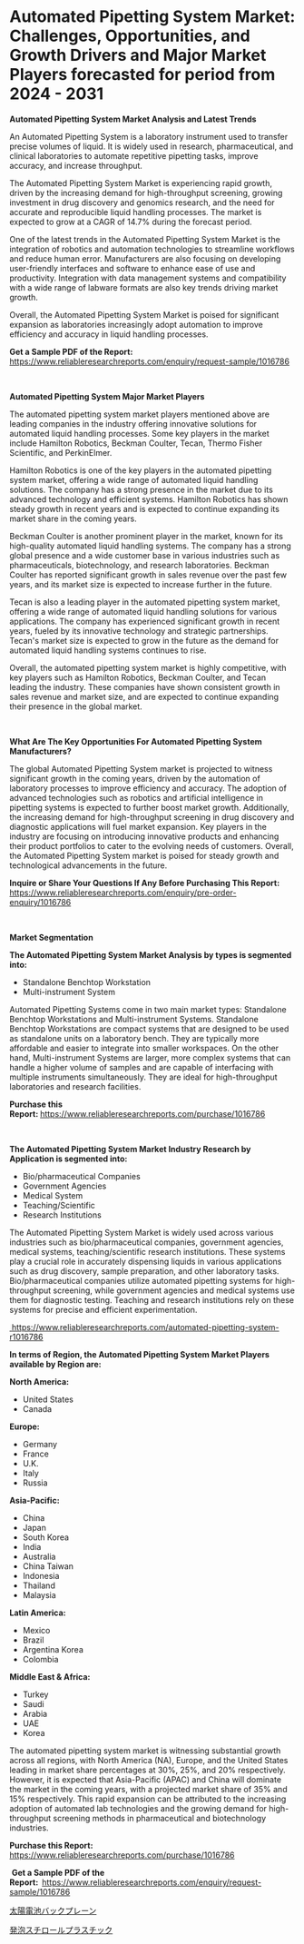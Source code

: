 <p><h1>Automated Pipetting System Market: Challenges, Opportunities, and Growth Drivers and Major Market Players forecasted for period from 2024 - 2031</h1></p><p><strong>Automated Pipetting System Market Analysis and Latest Trends</strong></p>
<p><p>An Automated Pipetting System is a laboratory instrument used to transfer precise volumes of liquid. It is widely used in research, pharmaceutical, and clinical laboratories to automate repetitive pipetting tasks, improve accuracy, and increase throughput.</p><p>The Automated Pipetting System Market is experiencing rapid growth, driven by the increasing demand for high-throughput screening, growing investment in drug discovery and genomics research, and the need for accurate and reproducible liquid handling processes. The market is expected to grow at a CAGR of 14.7% during the forecast period.</p><p>One of the latest trends in the Automated Pipetting System Market is the integration of robotics and automation technologies to streamline workflows and reduce human error. Manufacturers are also focusing on developing user-friendly interfaces and software to enhance ease of use and productivity. Integration with data management systems and compatibility with a wide range of labware formats are also key trends driving market growth.</p><p>Overall, the Automated Pipetting System Market is poised for significant expansion as laboratories increasingly adopt automation to improve efficiency and accuracy in liquid handling processes.</p></p>
<p><strong>Get a Sample PDF of the Report:&nbsp;</strong> <a href="https://www.reliableresearchreports.com/enquiry/request-sample/1016786">https://www.reliableresearchreports.com/enquiry/request-sample/1016786</a></p>
<p>&nbsp;</p>
<p><strong>Automated Pipetting System Major Market Players</strong></p>
<p><p>The automated pipetting system market players mentioned above are leading companies in the industry offering innovative solutions for automated liquid handling processes. Some key players in the market include Hamilton Robotics, Beckman Coulter, Tecan, Thermo Fisher Scientific, and PerkinElmer.</p><p>Hamilton Robotics is one of the key players in the automated pipetting system market, offering a wide range of automated liquid handling solutions. The company has a strong presence in the market due to its advanced technology and efficient systems. Hamilton Robotics has shown steady growth in recent years and is expected to continue expanding its market share in the coming years.</p><p>Beckman Coulter is another prominent player in the market, known for its high-quality automated liquid handling systems. The company has a strong global presence and a wide customer base in various industries such as pharmaceuticals, biotechnology, and research laboratories. Beckman Coulter has reported significant growth in sales revenue over the past few years, and its market size is expected to increase further in the future.</p><p>Tecan is also a leading player in the automated pipetting system market, offering a wide range of automated liquid handling solutions for various applications. The company has experienced significant growth in recent years, fueled by its innovative technology and strategic partnerships. Tecan's market size is expected to grow in the future as the demand for automated liquid handling systems continues to rise.</p><p>Overall, the automated pipetting system market is highly competitive, with key players such as Hamilton Robotics, Beckman Coulter, and Tecan leading the industry. These companies have shown consistent growth in sales revenue and market size, and are expected to continue expanding their presence in the global market.</p></p>
<p>&nbsp;</p>
<p><strong>What Are The Key Opportunities For Automated Pipetting System Manufacturers?</strong></p>
<p><p>The global Automated Pipetting System market is projected to witness significant growth in the coming years, driven by the automation of laboratory processes to improve efficiency and accuracy. The adoption of advanced technologies such as robotics and artificial intelligence in pipetting systems is expected to further boost market growth. Additionally, the increasing demand for high-throughput screening in drug discovery and diagnostic applications will fuel market expansion. Key players in the industry are focusing on introducing innovative products and enhancing their product portfolios to cater to the evolving needs of customers. Overall, the Automated Pipetting System market is poised for steady growth and technological advancements in the future.</p></p>
<p><strong>Inquire or Share Your Questions If Any Before Purchasing This Report:</strong> <a href="https://www.reliableresearchreports.com/enquiry/pre-order-enquiry/1016786">https://www.reliableresearchreports.com/enquiry/pre-order-enquiry/1016786</a></p>
<p>&nbsp;</p>
<p><strong>Market Segmentation</strong></p>
<p><strong>The Automated Pipetting System Market Analysis by types is segmented into:</strong></p>
<p><ul><li>Standalone Benchtop Workstation</li><li>Multi-instrument System</li></ul></p>
<p><p>Automated Pipetting Systems come in two main market types: Standalone Benchtop Workstations and Multi-instrument Systems. Standalone Benchtop Workstations are compact systems that are designed to be used as standalone units on a laboratory bench. They are typically more affordable and easier to integrate into smaller workspaces. On the other hand, Multi-instrument Systems are larger, more complex systems that can handle a higher volume of samples and are capable of interfacing with multiple instruments simultaneously. They are ideal for high-throughput laboratories and research facilities.</p></p>
<p><strong>Purchase this Report:&nbsp;</strong><a href="https://www.reliableresearchreports.com/purchase/1016786">https://www.reliableresearchreports.com/purchase/1016786</a></p>
<p>&nbsp;</p>
<p><strong>The Automated Pipetting System Market Industry Research by Application is segmented into:</strong></p>
<p><ul><li>Bio/pharmaceutical Companies</li><li>Government Agencies</li><li>Medical System</li><li>Teaching/Scientific</li><li>Research Institutions</li></ul></p>
<p><p>The Automated Pipetting System Market is widely used across various industries such as bio/pharmaceutical companies, government agencies, medical systems, teaching/scientific research institutions. These systems play a crucial role in accurately dispensing liquids in various applications such as drug discovery, sample preparation, and other laboratory tasks. Bio/pharmaceutical companies utilize automated pipetting systems for high-throughput screening, while government agencies and medical systems use them for diagnostic testing. Teaching and research institutions rely on these systems for precise and efficient experimentation.</p></p>
<p><a href="https://www.reliableresearchreports.com/automated-pipetting-system-r1016786">&nbsp;https://www.reliableresearchreports.com/automated-pipetting-system-r1016786</a></p>
<p><strong>In terms of Region, the Automated Pipetting System Market Players available by Region are:</strong></p>
<p>
    <p> <strong> North America: </strong>
        <ul>
            <li>United States</li>
            <li>Canada</li>
        </ul>
        </p> 
    <p> <strong> Europe: </strong>
        <ul>
            <li>Germany</li>
            <li>France</li>
            <li>U.K.</li>
            <li>Italy</li>
            <li>Russia</li>
        </ul>
        </p> 
    <p> <strong> Asia-Pacific: </strong>
        <ul>
            <li>China</li>
            <li>Japan</li>
            <li>South Korea</li>
            <li>India</li>
            <li>Australia</li>
            <li>China Taiwan</li>
            <li>Indonesia</li>
            <li>Thailand</li>
            <li>Malaysia</li>
        </ul>
        </p> 
    <p> <strong> Latin America: </strong>
        <ul>
            <li>Mexico</li>
            <li>Brazil</li>
            <li>Argentina Korea</li>
            <li>Colombia</li>
        </ul>
        </p> 
    <p> <strong> Middle East & Africa: </strong>
        <ul>
            <li>Turkey</li>
            <li>Saudi</li>
            <li>Arabia</li>
            <li>UAE</li>
            <li>Korea</li>
        </ul>
    </p>
    </p>
<p><p>The automated pipetting system market is witnessing substantial growth across all regions, with North America (NA), Europe, and the United States leading in market share percentages at 30%, 25%, and 20% respectively. However, it is expected that Asia-Pacific (APAC) and China will dominate the market in the coming years, with a projected market share of 35% and 15% respectively. This rapid expansion can be attributed to the increasing adoption of automated lab technologies and the growing demand for high-throughput screening methods in pharmaceutical and biotechnology industries.</p></p>
<p><strong>Purchase this Report: </strong><a href="https://www.reliableresearchreports.com/purchase/1016786">https://www.reliableresearchreports.com/purchase/1016786</a></p>
<p>&nbsp;<strong>Get a Sample PDF of the Report:&nbsp;&nbsp;</strong><a href="https://www.reliableresearchreports.com/enquiry/request-sample/1016786">https://www.reliableresearchreports.com/enquiry/request-sample/1016786</a></p>
<p><strong></strong></p>
<p><p><a href="https://github.com/FredaJerde/Market-Research-Report-List-1/blob/main/991343387280.md">太陽電池バックプレーン</a></p><p><a href="https://github.com/mares423/Market-Research-Report-List-1/blob/main/956694687279.md">発泡スチロールプラスチック</a></p></p>